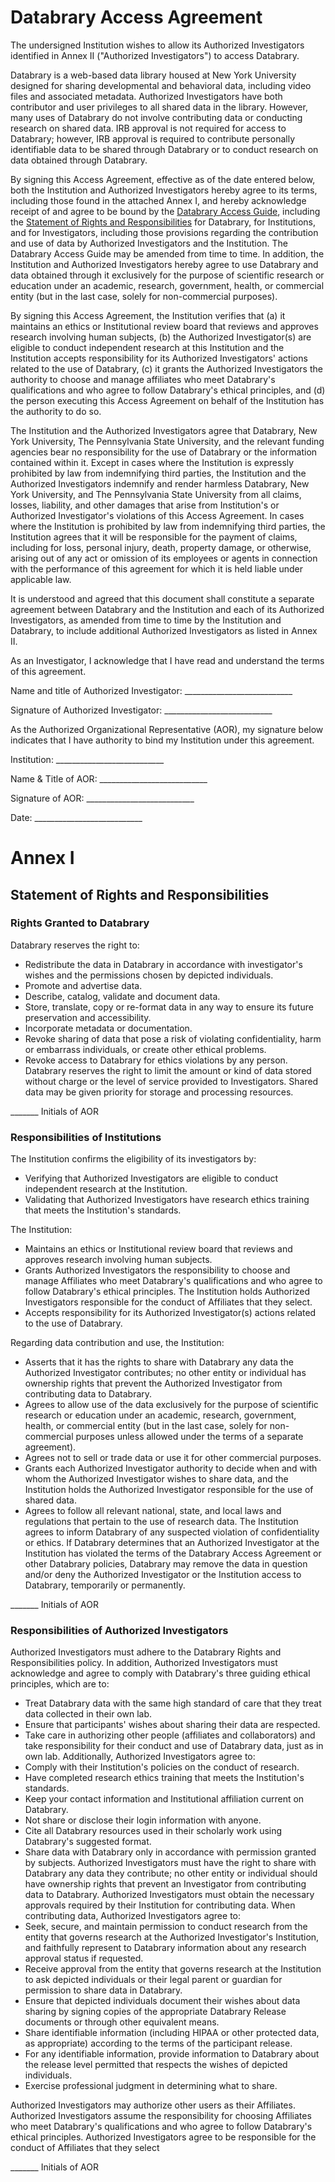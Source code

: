 # Databrary Access Agreement

The undersigned Institution wishes to allow its Authorized Investigators identified in Annex II ("Authorized Investigators") to access Databrary. 

Databrary is a web-based data library housed at New York University designed for sharing developmental and behavioral data, including video files and associated metadata. 
Authorized Investigators have both contributor and user privileges to all shared data in the library. 
However, many uses of Databrary do not involve contributing data or conducting research on shared data. 
IRB approval is not required for access to Databrary; however, IRB approval is required to contribute personally identifiable data to be shared through Databrary or to conduct research on data obtained through Databrary.

By signing this Access Agreement, effective as of the date entered below, both the Institution and Authorized Investigators hereby agree to its terms, including those found in the attached Annex I, and hereby acknowledge receipt of and agree to be bound by the [Databrary Access Guide](http://databrary.org/access), including the [Statement of Rights and Responsibilities](http://databrary.org/access/responsibilities) for Databrary, for Institutions, and for Investigators, including those provisions regarding the contribution and use of data by Authorized Investigators and the Institution. 
The Databrary Access Guide may be amended from time to time. In addition, the Institution and Authorized Investigators hereby agree to use Databrary and data obtained through it exclusively for the purpose of scientific research or education under an academic, research, government, health, or commercial entity (but in the last case, solely for non-commercial purposes).

By signing this Access Agreement, the Institution verifies that (a) it maintains an ethics or Institutional review board that reviews and approves research involving human subjects, (b) the Authorized Investigator(s) are eligible to conduct independent research at this Institution and the Institution accepts responsibility for its Authorized Investigators' actions related to the use of Databrary, (c) it grants the Authorized Investigators the authority to choose and manage affiliates who meet Databrary's qualifications and who agree to follow Databrary's ethical principles, and (d) the person executing this Access Agreement on behalf of the Institution has the authority to do so.

The Institution and the Authorized Investigators agree that Databrary, New York University, The Pennsylvania State University, and the relevant funding agencies bear no responsibility for the use of Databrary or the information contained within it. 
Except in cases where the Institution is expressly prohibited by law from indemnifying third parties, the Institution and the Authorized Investigators indemnify and render harmless Databrary, New York University, and The Pennsylvania State University from all claims, losses, liability, and other damages that arise from Institution's or Authorized Investigator's violations of this Access Agreement.
In cases where the Institution is prohibited by law from indemnifying third parties, the Institution agrees that it will be responsible for the payment of claims, including for loss, personal injury, death, property damage, or otherwise, arising out of any act or omission of its employees or agents in connection with the performance of this agreement for which it is held liable under applicable law.

It is understood and agreed that this document shall constitute a 
separate agreement between Databrary and the Institution and each of its Authorized Investigators, as amended from time to time by the Institution and Databrary, to include additional Authorized Investigators as listed in Annex II. 

As an Investigator, I acknowledge that I have read and understand the terms of this agreement.

Name and title of Authorized Investigator: <!--FILLIN_NAME-->___________________________

Signature of Authorized Investigator: <!--FILLIN_NAME-->___________________________

As the Authorized Organizational Representative (AOR), my signature below indicates that I have authority to bind my Institution under this agreement.

Institution: ___________________________

Name & Title of AOR: ___________________________

Signature of AOR: ___________________________

Date: <!--FILLIN_DATE-->___________________________

<div style="display:none;">

\pagebreak

</div>

# Annex I

## Statement of Rights and Responsibilities 

### Rights Granted to Databrary

Databrary reserves the right to:

- Redistribute the data in Databrary in accordance with investigator's wishes and the permissions chosen by depicted individuals.
- Promote and advertise data.
- Describe, catalog, validate and document data.
- Store, translate, copy or re-format data in any way to ensure its future preservation and accessibility.
- Incorporate metadata or documentation.
- Revoke sharing of data that pose a risk of violating confidentiality, harm or embarrass individuals, or create other ethical problems.
- Revoke access to Databrary for ethics violations by any person.
Databrary reserves the right to limit the amount or kind of data stored without charge or the level of service provided to Investigators. Shared data may be given priority for storage and processing resources.

_______ Initials of AOR

### Responsibilities of Institutions

The Institution confirms the eligibility of its investigators by:

- Verifying that Authorized Investigators are eligible to conduct independent research at the Institution.
- Validating that Authorized Investigators have research ethics training that meets the Institution's standards.

The Institution:

- Maintains an ethics or Institutional review board that reviews and approves research involving human subjects.
- Grants Authorized Investigators the responsibility to choose and manage Affiliates who meet Databrary's qualifications and who agree to follow Databrary's ethical principles. The Institution holds Authorized Investigators responsible for the conduct of Affiliates that they select.
- Accepts responsibility for its Authorized Investigator(s) actions related to the use of Databrary.

Regarding data contribution and use, the Institution:

- Asserts that it has the rights to share with Databrary any data the Authorized Investigator contributes; no other entity or individual has ownership rights that prevent the Authorized Investigator from contributing data to Databrary.
- Agrees to allow use of the data exclusively for the purpose of scientific research or education under an academic, research, government, health, or commercial entity (but in the last case, solely for non-commercial purposes unless allowed under the terms of a separate agreement).
- Agrees not to sell or trade data or use it for other commercial purposes.
- Grants each Authorized Investigator authority to decide when and with whom the Authorized Investigator wishes to share data, and the Institution holds the Authorized Investigator responsible for the use of shared data.
- Agrees to follow all relevant national, state, and local laws and regulations that pertain to the use of research data. 
The Institution agrees to inform Databrary of any suspected violation of confidentiality or ethics.
If Databrary determines that an Authorized Investigator at the Institution has violated the terms of the Databrary Access Agreement or other Databrary policies, Databrary may remove the data in question and/or deny the Authorized Investigator or the Institution access to Databrary, temporarily or permanently.

_______ Initials of AOR

### Responsibilities of Authorized Investigators

Authorized Investigators must adhere to the Databrary Rights and Responsibilities policy. In addition, Authorized Investigators must acknowledge and agree to comply with Databrary's three guiding ethical principles, which are to:

- Treat Databrary data with the same high standard of care that they treat data collected in their own lab.
- Ensure that participants' wishes about sharing their data are respected.
- Take care in authorizing other people (affiliates and collaborators) and take responsibility for their conduct and use of Databrary data, just as in own lab.
 Additionally, Authorized Investigators agree to:
- Comply with their Institution's policies on the conduct of research.
- Have completed research ethics training that meets the Institution's standards.
- Keep your contact information and Institutional affiliation current on Databrary.
- Not share or disclose their login information with anyone.
- Cite all Databrary resources used in their scholarly work using Databrary's suggested format.
- Share data with Databrary only in accordance with permission granted by subjects.
Authorized Investigators must have the right to share with Databrary any data they contribute; no other entity or individual should have ownership rights that prevent an Investigator from contributing data to Databrary. Authorized Investigators must obtain the necessary approvals required by their Institution for contributing data.
 When contributing data, Authorized Investigators agree to:
- Seek, secure, and maintain permission to conduct research from the entity that governs research at the Authorized Investigator's Institution, and faithfully represent to Databrary information about any research approval status if requested.
- Receive approval from the entity that governs research at the Institution to ask depicted individuals or their legal parent or guardian for permission to share data in Databrary.
- Ensure that depicted individuals document their wishes about data sharing by signing copies of the appropriate Databrary Release documents or through other equivalent means.
- Share identifiable information (including HIPAA or other protected data, as appropriate) according to the terms of the participant release.
- For any identifiable information, provide information to Databrary about the release level permitted that respects the wishes of depicted individuals.
- Exercise professional judgment in determining what to share.

Authorized Investigators may authorize other users as their Affiliates. Authorized Investigators assume the responsibility for choosing Affiliates who meet Databrary's qualifications and who agree to follow Databrary's ethical principles. Authorized Investigators agree to be responsible for the conduct of Affiliates that they select 

_______ Initials of AOR

<div style="display:none;">

\newpage

# Annex II

## Additional Authorized Investigators

Institution: ___________________________

As an Investigator, I acknowledge that I have read and understand the terms of this agreement.

Name and title of Authorized Investigator: ___________________________

Signature of Authorized Investigator: ___________________________

As the Authorized Organizational Representative (AOR), my signature below indicates that I have authority to bind my Institution under this agreement.

Name & Title of AOR: ___________________________

Signature of AOR: ___________________________

Date: ___________________________

</div>
